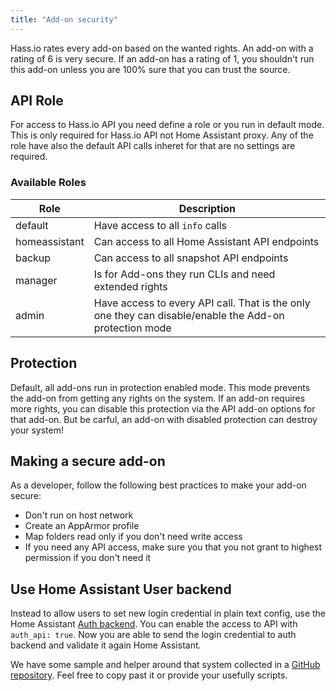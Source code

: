 ```yaml
---
title: "Add-on security"
---
```


Hass.io rates every add-on based on the wanted rights. An add-on with a rating of 6 is very secure. If an add-on has a rating of 1, you shouldn't run this add-on unless you are 100% sure that you can trust the source.

## API Role

For access to Hass.io API you need define a role or you run in default mode. This is only required for Hass.io API not Home Assistant proxy. Any of the role have also the default API calls inheret for that are no settings are required.

### Available Roles

| Role | Description |
|------|-------------|
| default | Have access to all `info` calls |
| homeassistant | Can access to all Home Assistant API endpoints |
| backup | Can access to all snapshot API endpoints |
| manager | Is for Add-ons they run CLIs and need extended rights |
| admin | Have access to every API call. That is the only one they can disable/enable the Add-on protection mode |

## Protection

Default, all add-ons run in protection enabled mode. This mode prevents the add-on from getting any rights on the system. If an add-on requires more rights, you can disable this protection via the API add-on options for that add-on. But be carful, an add-on with disabled protection can destroy your system!

## Making a secure add-on

As a developer, follow the following best practices to make your add-on secure:

- Don't run on host network
- Create an AppArmor profile
- Map folders read only if you don't need write access
- If you need any API access, make sure you that you not grant to highest permission if you don't need it

## Use Home Assistant User backend

Instead to allow users to set new login credential in plain text config, use the Home Assistant [Auth backend][hassio-api-auth]. You can enable the access to API with `auth_api: true`. Now you are able to send the login credential to auth backend and validate it again Home Assistant.

We have some sample and helper around that system collected in a [GitHub repository][hassio-auth]. Feel free to copy past it or provide your usefully scripts.

[hassio-auth]: https://github.com/home-assistant/hassio-auth
[hassio-api-auth]: https://github.com/home-assistant/hassio/blob/dev/API.md#auth--sso-api
